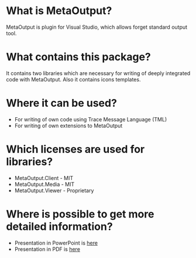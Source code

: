 # What is MetaOutput?

MetaOutput is plugin for Visual Studio, which allows forget standard output tool.

# What contains this package?

It contains two libraries which are necessary for writing of deeply integrated code with MetaOutput.
Also it contains icons templates.

# Where it can be used?

- For writing of own code using Trace Message Language (TML)
- For writing of own extensions to MetaOutput

# Which licenses are used for libraries?

- MetaOutput.Client - MIT
- MetaOutput.Media - MIT
- MetaOutput.Viewer - Proprietary

# Where is possible to get more detailed information?

- Presentation in PowerPoint is [here](https://github.com/viacheslav-lozinskyi/MetaOutput/tree/main/resource/document/MetaOutput.pptx) 
- Presentation in PDF is [here](https://github.com/viacheslav-lozinskyi/MetaOutput/tree/main/resource/document/MetaOutput.pdf)
